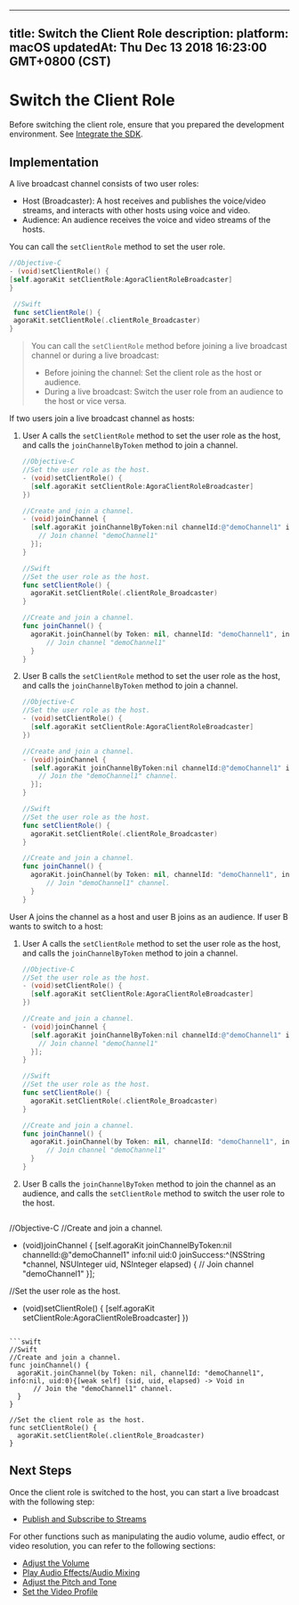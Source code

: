 
---
title: Switch the Client Role
description: 
platform: macOS
updatedAt: Thu Dec 13 2018 16:23:00 GMT+0800 (CST)
---
# Switch the Client Role
Before switching the client role, ensure that you prepared the development environment. See [Integrate the SDK](../../en/Interactive%20Broadcast/mac_video.md).

## Implementation

A live broadcast channel consists of two user roles: 

- Host (Broadcaster): A host receives and publishes the voice/video streams, and interacts with other hosts using voice and video.
- Audience: An audience receives the voice and video streams of the hosts.

You can call the `setClientRole` method to set the user role.


```objective-c
//Objective-C
- (void)setClientRole() {
[self.agoraKit setClientRole:AgoraClientRoleBroadcaster]
}
```

```swift
 //Swift
 func setClientRole() {
 agoraKit.setClientRole(.clientRole_Broadcaster)
}
```

> You can call the `setClientRole` method before joining a live broadcast channel or during a live broadcast:
> 
>  - Before joining the channel: Set the client role as the host or audience.
>  -  During a live broadcast: Switch the user role from an audience to the host or vice versa.

If two users join a live broadcast channel as hosts:

1. User A calls the `setClientRole` method to set the user role as the host, and calls the `joinChannelByToken` method to join a channel.

   ```objective-c
   //Objective-C
   //Set the user role as the host.
   - (void)setClientRole() {
     [self.agoraKit setClientRole:AgoraClientRoleBroadcaster]
   })
   
   //Create and join a channel.
   - (void)joinChannel {
     [self.agoraKit joinChannelByToken:nil channelId:@"demoChannel1" info:nil uid:0 joinSuccess:^(NSString *channel, NSUInteger uid, NSInteger elapsed) {
       // Join channel "demoChannel1"
     }];
   }
   ```

   ```swift
   //Swift
   //Set the user role as the host.
   func setClientRole() {
     agoraKit.setClientRole(.clientRole_Broadcaster)
   }
   
   //Create and join a channel.
   func joinChannel() {
     agoraKit.joinChannel(by Token: nil, channelId: "demoChannel1", info:nil, uid:0){[weak self] (sid, uid, elapsed) -> Void in
         // Join channel "demoChannel1"
     }
   }
   ```
	 
2. User B calls the `setClientRole` method to set the user role as the host, and calls the `joinChannelByToken` method to join a channel.

   ```objective-c
   //Objective-C
   //Set the user role as the host.
   - (void)setClientRole() {
     [self.agoraKit setClientRole:AgoraClientRoleBroadcaster]
   })
   
   //Create and join a channel.
   - (void)joinChannel {
     [self.agoraKit joinChannelByToken:nil channelId:@"demoChannel1" info:nil uid:0 joinSuccess:^(NSString *channel, NSUInteger uid, NSInteger elapsed) {
       // Join the "demoChannel1" channel.
     }];
   }
   ```

   ```swift
   //Swift
   //Set the user role as the host.
   func setClientRole() {
     agoraKit.setClientRole(.clientRole_Broadcaster)
   }
   
   //Create and join a channel.
   func joinChannel() {
     agoraKit.joinChannel(by Token: nil, channelId: "demoChannel1", info:nil, uid:0){[weak self] (sid, uid, elapsed) -> Void in
         // Join "demoChannel1" channel.
     }
   }
   ```

User A joins the channel as a host and user B joins as an audience. If user B wants to switch to a host:

1. User A calls the `setClientRole` method to set the user role as the host, and calls the `joinChannelByToken` method to join a channel.

   ```objective-c
   //Objective-C
   //Set the user role as the host.
   - (void)setClientRole() {
     [self.agoraKit setClientRole:AgoraClientRoleBroadcaster]
   })
   
   //Create and join a channel.
   - (void)joinChannel {
     [self.agoraKit joinChannelByToken:nil channelId:@"demoChannel1" info:nil uid:0 joinSuccess:^(NSString *channel, NSUInteger uid, NSInteger elapsed) {
       // Join channel "demoChannel1"
     }];
   }
   ```

   ```swift
   //Swift
   //Set the user role as the host.
   func setClientRole() {
     agoraKit.setClientRole(.clientRole_Broadcaster)
   }
   
   //Create and join a channel.
   func joinChannel() {
     agoraKit.joinChannel(by Token: nil, channelId: "demoChannel1", info:nil, uid:0){[weak self] (sid, uid, elapsed) -> Void in
         // Join channel "demoChannel1"
     }
   }
   ```

2. User B calls the `joinChannelByToken` method to join the channel as an audience, and calls the `setClientRole` method to switch the user role to the host.

   ```objective-c
//Objective-C
//Create and join a channel.
   - (void)joinChannel {
     [self.agoraKit joinChannelByToken:nil channelId:@"demoChannel1" info:nil uid:0 joinSuccess:^(NSString *channel, NSUInteger uid, NSInteger elapsed) {
       // Join channel "demoChannel1"
     }];
		 
   //Set the user role as the host.
   - (void)setClientRole() {
     [self.agoraKit setClientRole:AgoraClientRoleBroadcaster]
   })
   ```
	 
   ```swift
 //Swift
//Create and join a channel.
   func joinChannel() {
     agoraKit.joinChannel(by Token: nil, channelId: "demoChannel1", info:nil, uid:0){[weak self] (sid, uid, elapsed) -> Void in
         // Join the "demoChannel1" channel.
     }
   }
	 
   //Set the client role as the host.
   func setClientRole() {
     agoraKit.setClientRole(.clientRole_Broadcaster)
   }
   ```


## Next Steps

Once the client role is switched to the host, you can start a live broadcast with the following step:

- [Publish and Subscribe to Streams](../../en/Interactive%20Broadcast/publish_mac_live.md)

For other functions such as manipulating the audio volume, audio effect, or video resolution, you can refer to the following sections:

- [Adjust the Volume](../../en/Interactive%20Broadcast/volume_mac.md)
- [Play Audio Effects/Audio Mixing](../../en/Interactive%20Broadcast/effect_mixing_mac.md)
- [Adjust the Pitch and Tone](../../en/Interactive%20Broadcast/voice_effect_mac.md)
- [Set the Video Profile](../../en/Interactive%20Broadcast/videoProfile_mac.md)
